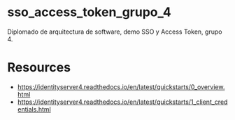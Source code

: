 # sso_access_token_grupo_4
Diplomado de arquitectura de software, demo SSO y Access Token, grupo 4.

# Resources
 - https://identityserver4.readthedocs.io/en/latest/quickstarts/0_overview.html
 - https://identityserver4.readthedocs.io/en/latest/quickstarts/1_client_credentials.html
